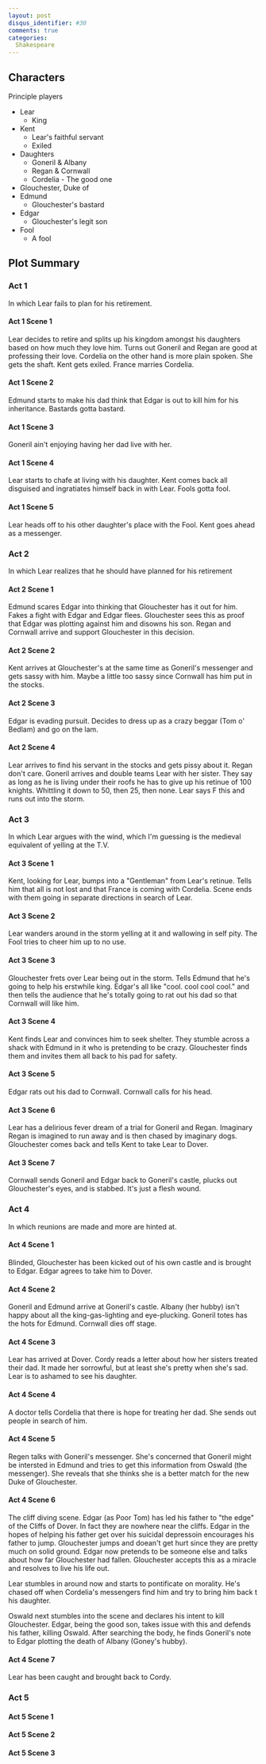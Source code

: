 ```yaml
---
layout: post
disqus_identifier: #30
comments: true
categories: 
  Shakespeare
---
```


## Characters

Principle players

* Lear
  * King
* Kent
  * Lear's faithful servant
  * Exiled
* Daughters
  * Goneril & Albany
  * Regan & Cornwall
  * Cordelia - The good one
* Glouchester, Duke of
* Edmund
  * Glouchester's bastard
* Edgar
  * Glouchester's legit son
* Fool
  * A fool

## Plot Summary

### Act 1

In which Lear fails to plan for his retirement.

#### Act 1 Scene 1

Lear decides to retire and splits up his kingdom amongst his daughters based on
how much they love him. Turns out Goneril and Regan are good at professing
their love.  Cordelia on the other hand is more plain spoken.  She gets the
shaft.  Kent gets exiled.  France marries Cordelia.

#### Act 1 Scene 2

Edmund starts to make his dad think that Edgar is out to kill him for his
inheritance.  Bastards gotta bastard.

#### Act 1 Scene 3

Goneril ain't enjoying having her dad live with her.

#### Act 1 Scene 4

Lear starts to chafe at living with his daughter.  Kent comes back all
disguised and ingratiates himself back in with Lear.  Fools gotta fool.

#### Act 1 Scene 5

Lear heads off to his other daughter's place with the Fool.  Kent goes ahead as
a messenger.

### Act 2

In which Lear realizes that he should have planned for his retirement

#### Act 2 Scene 1

Edmund scares Edgar into thinking that Glouchester has it out for him.  Fakes a
fight with Edgar and Edgar flees.  Glouchester sees this as proof that Edgar
was plotting against him and disowns his son.  Regan and Cornwall arrive and
support Glouchester in this decision.

#### Act 2 Scene 2

Kent arrives at Glouchester's at the same time as Goneril's messenger and gets
sassy with him.  Maybe a little too sassy since Cornwall has him put in the
stocks.

#### Act 2 Scene 3

Edgar is evading pursuit.  Decides to dress up as a crazy beggar (Tom o'
Bedlam) and go on the lam.

#### Act 2 Scene 4

Lear arrives to find his servant in the stocks and gets pissy about it.  Regan
don't care.  Goneril arrives and double teams Lear with her sister.  They say
as long as he is living under their roofs he has to give up his retinue of 100
knights.  Whittling it down to 50, then 25, then none.  Lear says F this and
runs out into the storm.

### Act 3

In which Lear argues with the wind, which I'm guessing is the medieval
equivalent of yelling at the T.V.

#### Act 3 Scene 1

Kent, looking for Lear, bumps into a "Gentleman" from Lear's retinue.  Tells
him that all is not lost and that France is coming with Cordelia.  Scene ends
with them going in separate directions in search of Lear.

#### Act 3 Scene 2

Lear wanders around in the storm yelling at it and wallowing in self pity.  The
Fool tries to cheer him up to no use.

#### Act 3 Scene 3

Glouchester frets over Lear being out in the storm.  Tells Edmund that he's
going to help his erstwhile king.  Edgar's all like "cool.  cool cool cool."
and then tells the audience that he's totally going to rat out his dad so that
Cornwall will like him.

#### Act 3 Scene 4

Kent finds Lear and convinces him to seek shelter.  They stumble across a shack
with Edmund in it who is pretending to be crazy.  Glouchester finds them and
invites them all back to his pad for safety.

#### Act 3 Scene 5

Edgar rats out his dad to Cornwall.  Cornwall calls for his head.

#### Act 3 Scene 6

Lear has a delirious fever dream of a trial for Goneril and Regan.  Imaginary
Regan is imagined to run away and is then chased by imaginary dogs. Glouchester
comes back and tells Kent to take Lear to Dover.

#### Act 3 Scene 7

Cornwall sends Goneril and Edgar back to Goneril's castle, plucks out
Glouchester's eyes, and is stabbed.  It's just a flesh wound.

### Act 4

In which reunions are made and more are hinted at.

#### Act 4 Scene 1

Blinded, Glouchester has been kicked out of his own castle and is brought to
Edgar.  Edgar agrees to take him to Dover.

#### Act 4 Scene 2

Goneril and Edmund arrive at Goneril's castle.  Albany (her hubby) isn't happy
about all the king-gas-lighting and eye-plucking.  Goneril totes has the hots
for Edmund.  Cornwall dies off stage.

#### Act 4 Scene 3

Lear has arrived at Dover.  Cordy reads a letter about how her sisters treated
their dad.  It made her sorrowful, but at least she's pretty when she's sad.
Lear is to ashamed to see his daughter.

#### Act 4 Scene 4

A doctor tells Cordelia that there is hope for treating her dad.  She sends
out people in search of him.

#### Act 4 Scene 5

Regen talks with Goneril's messenger.  She's concerned that Goneril might
be intersted in Edmund and tries to get this information from Oswald (the
messenger).  She reveals that she thinks she is a better match for the
new Duke of Glouchester.

#### Act 4 Scene 6

The cliff diving scene. Edgar (as Poor Tom) has led his father to "the edge"
of the Cliffs of Dover.  In fact they are nowhere near the cliffs.  Edgar
in the hopes of helping his father get over his suicidal depressoin encourages
his father to jump.  Glouchester jumps and doean't get hurt since they are
pretty much on solid ground. Edgar now pretends to be someone else and talks
about how far Glouchester had fallen.  Glouchester accepts this as a miracle
and resolves to live his life out.

Lear stumbles in around now and starts to pontificate on morality.  He's chased
off when Cordelia's messengers find him and try to bring him back t his daughter.

Oswald next stumbles into the scene and declares his intent to kill Glouchester.
Edgar, being the good son, takes issue with this and defends his father,
killing Oswald. After searching the body, he finds Goneril's note to
Edgar plotting the death of Albany (Goney's hubby).

#### Act 4 Scene 7

Lear has been caught and brought back to Cordy.

### Act 5

#### Act 5 Scene 1

#### Act 5 Scene 2

#### Act 5 Scene 3

